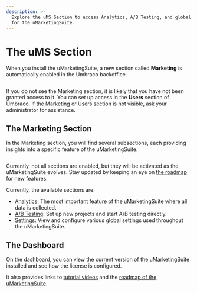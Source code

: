 ```yaml
---
description: >-
  Explore the uMS Section to access Analytics, A/B Testing, and global settings
  for the uMarketingSuite.
---
```


# The uMS Section

When you install the uMarketingSuite, a new section called **Marketing** is automatically enabled  in the Umbraco backoffice.

![]()

If you do not see the Marketing section, it is likely that you have not been granted access to it. You can set up access in the **Users** section of Umbraco. If the Marketing or Users section is not visible, ask your administrator for assistance.

## The Marketing Section

In the Marketing section, you will find several subsections, each providing insights into a specific feature of the uMarketingSuite.

![]()

Currently, not all sections are enabled, but they will be activated as the uMarketingSuite evolves. Stay updated by keeping an eye on [the roadmap](https://www.umarketingsuite.com/roadmap/) for new features.

Currently, the available sections are:

* [Analytics](../analytics/): The most important feature of the uMarketingSuite where all data is collected.
* [A/B Testing](../ab-testing/): Set up new projects and start A/B testing directly.
* [Settings](../settings/): View and configure various global settings used throughout the uMarketingSuite.

## The Dashboard

On the dashboard, you can view the current version of the uMarketingSuite installed and see how the license is configured.

It also provides links to [tutorial videos](https://www.youtube.com/channel/UCJWoJ-rKhx8uIs\_zmMS84yA/videos) and the [roadmap of the uMarketingSuite](https://www.umarketingsuite.com/roadmap).

![]()
